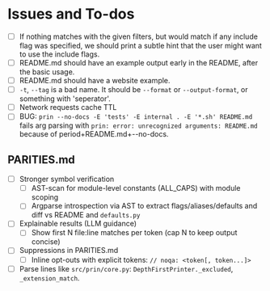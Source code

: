 # Issues and To-dos

- [ ] If nothing matches with the given filters, but would match if any include flag was specified, we should print a subtle hint that the user might want to use the include flags.
- [ ] README.md should have an example output early in the README, after the basic usage.
- [ ] README.md should have a website example.
- [ ] `-t`, `--tag` is a bad name. It should be `--format` or `--output-format`, or something with 'seperator'.
- [ ] Network requests cache TTL
- [ ] BUG: `prin --no-docs -E 'tests' -E internal . -E '*.sh' README.md` fails arg parsing with `prin: error: unrecognized arguments: README.md` because of period+README.md+--no-docs.

## PARITIES.md

- [ ] Stronger symbol verification
  - [ ] AST-scan for module-level constants (ALL_CAPS) with module scoping
  - [ ] Argparse introspection via AST to extract flags/aliases/defaults and diff vs README and `defaults.py`

- [ ] Explainable results (LLM guidance)
  - [ ] Show first N file:line matches per token (cap N to keep output concise)

- [ ] Suppressions in PARITIES.md
  - [ ] Inline opt-outs with explicit tokens: `// noqa: <token[, token...]>`

- [ ] Parse lines like `src/prin/core.py`: `DepthFirstPrinter._excluded`, `_extension_match`.